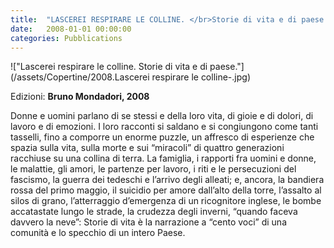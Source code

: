 ```yaml
---
title:  "LASCEREI RESPIRARE LE COLLINE. </br>Storie di vita e di paese."
date:   2008-01-01 00:00:00
categories: Pubblications
---
```


!["Lascerei respirare le colline. Storie di vita e di paese."](/assets/Copertine/2008.Lascerei respirare le colline-.jpg)

Edizioni: **Bruno Mondadori, 2008**

Donne e uomini parlano di se stessi e della loro vita, di gioie e di dolori, di lavoro e di emozioni. I loro racconti si saldano e si congiungono come tanti tasselli, fino a comporre un enorme puzzle, un affresco di esperienze che spazia sulla vita, sulla morte e sui “miracoli” di quattro generazioni racchiuse su una collina di terra. La famiglia, i rapporti fra uomini e donne, le malattie, gli amori, le partenze per lavoro, i riti e le persecuzioni del fascismo, la guerra dei tedeschi e l’arrivo degli alleati; e, ancora, la bandiera rossa del primo maggio, il suicidio per amore dall’alto della torre, l’assalto al silos di grano, l’atterraggio d’emergenza di un ricognitore inglese, le bombe accatastate lungo le strade, la crudezza degli inverni, “quando faceva davvero la neve”: Storie di vita è la narrazione a “cento voci” di una comunità e lo specchio di un intero Paese.